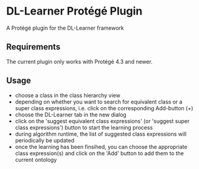 # DL-Learner Protégé Plugin
A Protégé plugin for the DL-Learner framework

## Requirements

The current plugin only works with Protégé 4.3 and newer.

## Usage
 * choose a class in the class hierarchy view
 * depending on whether you want to search for equivalent class or a super class expressions, i.e. click on the corresponding Add-button (+)
 * choose the DL-Learner tab in the new dialog
 * click on the 'suggest equivalent class expressions' (or 'suggest super class expressions') button to start the learning process
 * during algorithm runtime, the list of suggested class expressions will periodically be updated
 * once the learning has been finsihed, you can choose the appropriate class expression(s) and click on the 'Add' button to add them to the current ontology
